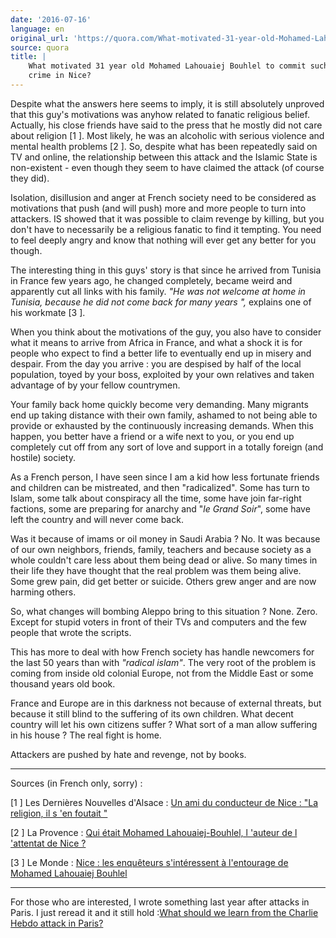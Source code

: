 ```yaml
---
date: '2016-07-16'
language: en
original_url: 'https://quora.com/What-motivated-31-year-old-Mohamed-Lahouaiej-Bouhlel-to-commit-such-crime-in-Nice/answer/Clément-Renaud'
source: quora
title: |
    What motivated 31 year old Mohamed Lahouaiej Bouhlel to commit such
    crime in Nice?
---
```


Despite what the answers here seems to imply, it is still absolutely
unproved that this guy's motivations was anyhow related to fanatic
religious belief. Actually, his close friends have said to the press
that he mostly did not care about religion  [1 ]. Most likely, he was an
alcoholic with serious violence and mental health problems  [2 ]. So,
despite what has been repeatedly said on TV and online, the relationship
between this attack and the Islamic State is non-existent - even though
they seem to have claimed the attack (of course they did).

Isolation, disillusion and anger at French society need to be considered
as motivations that push (and will push) more and more people to turn
into attackers. IS showed that it was possible to claim revenge by
killing, but you don't have to necessarily be a religious fanatic to
find it tempting. You need to feel deeply angry and know that nothing
will ever get any better for you though.

The interesting thing in this guys' story is that since he arrived from
Tunisia in France few years ago, he changed completely, became weird and
apparently cut all links with his family. *"He was not welcome at home
in Tunisia, because he did not come back for many years ",* explains one
of his workmate  [3 ].

When you think about the motivations of the guy, you also have to
consider what it means to arrive from Africa in France, and what a shock
it is for people who expect to find a better life to eventually end up
in misery and despair. From the day you arrive : you are despised by
half of the local population, toyed by your boss, exploited by your own
relatives and taken advantage of by your fellow countrymen.

Your family back home quickly become very demanding. Many migrants end
up taking distance with their own family, ashamed to not being able to
provide or exhausted by the continuously increasing demands. When this
happen, you better have a friend or a wife next to you, or you end up
completely cut off from any sort of love and support in a totally
foreign (and hostile) society.

As a French person, I have seen since I am a kid how less fortunate
friends and children can be mistreated, and then "radicalized". Some has
turn to Islam, some talk about conspiracy all the time, some have join
far-right factions, some are preparing for anarchy and "*le Grand
Soir*", some have left the country and will never come back.

Was it because of imams or oil money in Saudi Arabia ? No. It was
because of our own neighbors, friends, family, teachers and because
society as a whole couldn't care less about them being dead or alive. So
many times in their life they have thought that the real problem was
them being alive. Some grew pain, did get better or suicide. Others grew
anger and are now harming others.

So, what changes will bombing Aleppo bring to this situation ? None.
Zero. Except for stupid voters in front of their TVs and computers and
the few people that wrote the scripts.

This has more to deal with how French society has handle newcomers for
the last 50 years than with *"radical islam"*. The very root of the
problem is coming from inside old colonial Europe, not from the Middle
East or some thousand years old book.

France and Europe are in this darkness not because of external threats,
but because it still blind to the suffering of its own children. What
decent country will let his own citizens suffer ? What sort of a man
allow suffering in his house ? The real fight is home.

Attackers are pushed by hate and revenge, not by books.

------------------------------------------------------------------------

Sources (in French only, sorry) :

 [1 ] Les Dernières Nouvelles d'Alsace : [Un ami du conducteur de Nice :
 "La religion, il s 'en
foutait "](http://www.dna.fr/actualite/2016/07/15/un-ami-du-conducteur-de-nice-la-religion-il-s-en-foutait)

 [2 ] La Provence : [Qui était Mohamed Lahouaiej-Bouhlel, l 'auteur de
l 'attentat de Nice
?](http://www.laprovence.com/article/faits-divers-justice/4034658/qui-etait-mohamed-lahouaiej-bouhlel-lauteur-de-lattentat-de-nice.html)

 [3 ] Le Monde : [Nice : les enquêteurs s'intéressent à l'entourage de
Mohamed Lahouaiej
Bouhlel](http://www.lemonde.fr/societe/article/2016/07/16/attaque-de-nice-les-motivations-troubles-de-mohamed-lahouaiej-bouhlel_4970489_3224.html)

------------------------------------------------------------------------

For those who are interested, I wrote something last year after attacks
in Paris. I just reread it and it still hold :[What should we learn from
the Charlie Hebdo attack in
Paris?](http://quora.com/What-should-we-learn-from-the-Charlie-Hebdo-attack-in-Paris/answer/Cl%C3%A9ment-Renaud)
